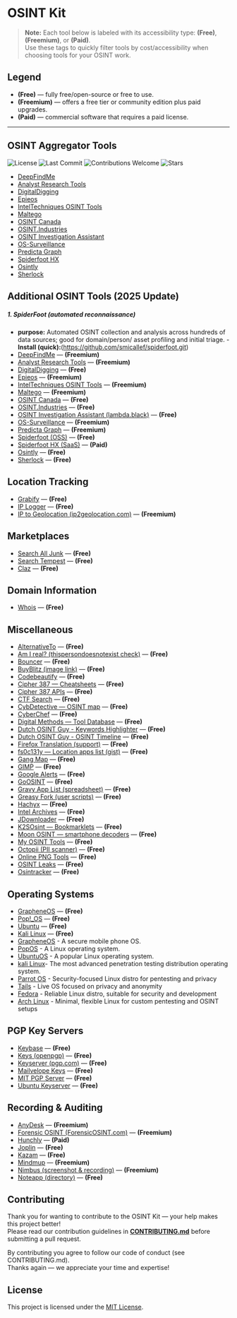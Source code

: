 # OSINT Kit

> **Note:** Each tool below is labeled with its accessibility type: **(Free)**, **(Freemium)**, or **(Paid)**.  
> Use these tags to quickly filter tools by cost/accessibility when choosing tools for your OSINT work.

## Legend
- **(Free)** — fully free/open-source or free to use.
- **(Freemium)** — offers a free tier or community edition plus paid upgrades.
- **(Paid)** — commercial software that requires a paid license.

---

## OSINT Aggregator Tools
![License](https://img.shield.io/github/license/your-username/your-repo-name)
![Last Commit](https://img.shield.io/github/last-commit//your-username/your-repo-name)
![Contributions Welcome](https://img.shields.io/badge/contributors-welcome-brightgreen.svg)
![Stars](https://img.shields.io/github/stars/your-username/your-repo-name.svg)

- [DeepFindMe](https://www.deepfind.me/)
- [Analyst Research Tools](https://analystresearchtools.com/)
- [DigitalDigging](https://digitaldigging.org/osint/)
- [Epieos](https://epieos.com/)
- [IntelTechniques OSINT Tools](https://inteltechniques.com/tools/)
- [Maltego](https://maltego.com/product-features/)
- [OSINT Canada](https://www.osintcanada.com/home)
- [OSINT.Industries](https://www.osint.industries/)
- [OSINT Investigation Assistant](https://lambda.black/osint.html)
- [OS-Surveillance](https://www.os-surveillance.io/)
- [Predicta Graph](https://beta.predictagraph.com/)
- [Spiderfoot HX](https://login.hx.spiderfoot.net/signin?)
- [Osintly](https://osint.ly/)
- [Sherlock](https://github.com/sherlock-project/sherlock)
##  Additional OSINT Tools (2025 Update)
##### 1. SpiderFoot (automated reconnaissance)
- **purpose:** Automated OSINT collection and analysis across hundreds of data sources; good for domain/person/ asset profiling and initial triage.
-**Install (quick):**(https://github.com/smicallef/spiderfoot.git)
- [DeepFindMe](https://www.deepfind.me/) — **(Freemium)**
- [Analyst Research Tools](https://analystresearchtools.com/) — **(Freemium)**
- [DigitalDigging](https://digitaldigging.org/osint/) — **(Free)**
- [Epieos](https://epieos.com/) — **(Freemium)**
- [IntelTechniques OSINT Tools](https://inteltechniques.com/tools/) — **(Freemium)**
- [Maltego](https://maltego.com/product-features/) — **(Freemium)**
- [OSINT Canada](https://www.osintcanada.com/home) — **(Free)**
- [OSINT.Industries](https://www.osint.industries/) — **(Free)**
- [OSINT Investigation Assistant (lambda.black)](https://lambda.black/osint.html) — **(Free)**
- [OS-Surveillance](https://www.os-surveillance.io/) — **(Freemium)**
- [Predicta Graph](https://beta.predictagraph.com/) — **(Freemium)**
- [Spiderfoot (OSS)](https://github.com/smicallef/spiderfoot) — **(Free)**
- [Spiderfoot HX (SaaS)](https://login.hx.spiderfoot.net/signin?) — **(Paid)**
- [Osintly](https://osint.ly/) — **(Free)**
- [Sherlock](https://github.com/sherlock-project/sherlock) — **(Free)**

## Location Tracking

- [Grabify](https://grabify.link/) — **(Free)**
- [IP Logger](https://iplogger.org/) — **(Free)**
- [IP to Geolocation (ip2geolocation.com)](https://ip2geolocation.com/) — **(Freemium)**

## Marketplaces

- [Search All Junk](http://searchalljunk.com/) — **(Free)**
- [Search Tempest](https://www.searchtempest.com/) — **(Free)**
- [Claz](https://claz.org/) — **(Free)**

## Domain Information

- [Whois](https://www.whois.com/) — **(Free)**

## Miscellaneous

- [AlternativeTo](https://alternativeto.net/) — **(Free)**
- [Am I real? (thispersondoesnotexist check)](https://seintpl.github.io/AmIReal/) — **(Free)**
- [Bouncer](https://github.com/The-OSINT-Newsletter/bouncer) — **(Free)**
- [BuyBlitz (image link)](https://www.cqcore.uk/wp-content/uploads/2024/06/cropped-iStock-1470800989.jpg) — **(Free)**
- [Codebeautify](https://codebeautify.org/) — **(Free)**
- [Cipher 387 — Cheatsheets](https://github.com/cipher387/cheatsheets) — **(Free)**
- [Cipher 387 APIs](https://github.com/cipher387/API-s-for-OSINT) — **(Free)**
- [CTF Search](https://ctfsearch.hackmap.win/) — **(Free)**
- [CybDetective — OSINT map](https://cybdetective.com/osintmap/) — **(Free)**
- [CyberChef](https://gchq.github.io/CyberChef) — **(Free)**
- [Digital Methods — Tool Database](https://wiki.digitalmethods.net/Dmi/ToolDatabase) — **(Free)**
- [Dutch OSINT Guy - Keywords Highlighter](https://github.com/Dutchosintguy/keywords-highlight-bookmark/) — **(Free)**
- [Dutch OSINT Guy - OSINT Timeline](https://github.com/Dutchosintguy/OSINT-timeline) — **(Free)**
- [Firefox Translation (support)](https://support.mozilla.org/en-US/kb/website-translation) — **(Free)**
- [fs0c131y — Location apps list (gist)](https://gist.github.com/fs0c131y/f498b21cba9ee23956fc7d7629262e9d) — **(Free)**
- [Gang Map](https://www.gangmap.com/) — **(Free)**
- [GIMP](https://www.gimp.org/) — **(Free)**
- [Google Alerts](https://www.google.com/alerts) — **(Free)**
- [GoOSINT](https://goosint.com/) — **(Free)**
- [Gravy App List (spreadsheet)](https://docs.google.com/spreadsheets/d/1Ukgd0gIWd9gpV6bOx2pcSHsVO6yIUqbjnlM4ewjO6Cs/edit?gid=1257088277#gid=1257088277) — **(Free)**
- [Greasy Fork (user scripts)](https://greasyfork.org/en/scripts) — **(Free)**
- [Hachyx](https://hackyx.io/) — **(Free)**
- [Intel Archives](https://intelligence.streamlit.app/) — **(Free)**
- [JDownloader](https://jdownloader.org/home/index) — **(Free)**
- [K2SOsint — Bookmarklets](https://github.com/K2SOsint/Bookmarklets) — **(Free)**
- [Moon OSINT — smartphone decoders](https://start.me/p/0PYlQd/decoding-smartphone-identifiers) — **(Free)**
- [My OSINT Tools](https://tools.myosint.training/) — **(Free)**
- [Octopii (PII scanner)](https://github.com/redhuntlabs/Octopii) — **(Free)**
- [Online PNG Tools](https://onlinepngtools.com/#tools) — **(Free)**
- [OSINT Leaks](https://osintleak.com/) — **(Free)**
- [Osintracker](https://www.osintracker.com/) — **(Free)**

## Operating Systems

- [GrapheneOS](https://grapheneos.org/) — **(Free)**
- [Pop!_OS](https://pop.system76.com/) — **(Free)**
- [Ubuntu](https://ubuntu.com/download/desktop) — **(Free)**
- [Kali Linux](http://kali.org/get-kali/#kali-platforms) — **(Free)**
- [GrapheneOS](https://grapheneos.org/) - A secure mobile phone OS.
- [PopOS](https://pop.system76.com/) - A Linux operating system.
- [UbuntuOS](https://ubuntu.com/download/desktop) - A popular Linux operating system.
- [kali Linux](http://kali.org/get-kali/#kali-platforms)- The most advanced penetration testing distribution operating system.
- [Parrot OS](https://www.parrotsec.org/) - Security-focused Linux distro for pentesting and privacy
- [Tails](https://tails.boum.org/) - Live OS focused on privacy and anonymity
- [Fedora](https://getfedora.org/) - Reliable Linux distro, suitable for security and development
- [Arch Linux](https://archlinux.org/) - Minimal, flexible Linux for custom pentesting and OSINT setups

## PGP Key Servers

- [Keybase](https://keybase.io/) — **(Free)**
- [Keys (openpgp)](https://keys.openpgp.org/) — **(Free)**
- [Keyserver (pgp.com)](https://keyserver.pgp.com/vkd/GetWelcomeScreen.event) — **(Free)**
- [Mailvelope Keys](https://keys.mailvelope.com/manage.html) — **(Free)**
- [MIT PGP Server](https://pgp.mit.edu/) — **(Free)**
- [Ubuntu Keyserver](https://keyserver.ubuntu.com/) — **(Free)**

## Recording & Auditing

- [AnyDesk](https://anydesk.com/en) — **(Freemium)**
- [Forensic OSINT (ForensicOSINT.com)](https://www.forensicosint.com/) — **(Freemium)**
- [Hunchly](https://hunch.ly/) — **(Paid)**
- [Joplin](https://joplinapp.org/) — **(Free)**
- [Kazam](https://github.com/henrywoo/kazam) — **(Free)**
- [Mindmup](https://mindmup.com/) — **(Freemium)**
- [Nimbus (screenshot & recording)](https://chrome.google.com/webstore/detail/nimbus-screenshot-screen/bpconcjcammlapcogcnnelfmaeghhagj?hl=en) — **(Freemium)**
- [Noteapp (directory)](https://noteapps.info/) — **(Free)**

## Contributing
Thank you for wanting to contribute to the OSINT Kit — your help makes this project better!  
Please read our contribution guidelines in **[CONTRIBUTING.md](./CONTRIBUTING.md)** before submitting a pull request.

By contributing you agree to follow our code of conduct (see CONTRIBUTING.md).  
Thanks again — we appreciate your time and expertise!

## License

This project is licensed under the [MIT License](https://opensource.org/licenses/MIT).
